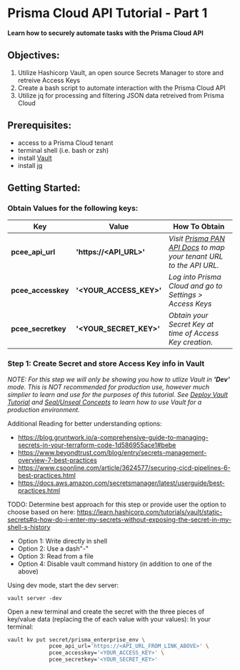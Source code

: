 # Prisma Cloud API Tutorial - Part 1
   
**Learn how to securely automate tasks with the Prisma Cloud API**

## Objectives:
1. Utilize Hashicorp Vault, an open source Secrets Manager to store and retreive Access Keys
2. Create a bash script to automate interaction with the Prisma Cloud API
3. Utilize jq for processing and filtering JSON data retreived from Prisma Cloud

## Prerequisites:
- access to a Prisma Cloud tenant
- terminal shell (i.e. bash or zsh)
- install [Vault](https://learn.hashicorp.com/tutorials/vault/getting-started-install?in=vault/getting-started)
- install [jq](https://stedolan.github.io/jq/download/)

## Getting Started:
   
### Obtain Values for the following keys:

| **Key** | **Value** | **How To Obtain** |
| ------------------ | --------------------- | ---------------- |
| **pcee_api_url** | **'https://<API_URL>'** | *Visit [Prisma PAN API Docs](https://prisma.pan.dev/api/cloud/api-urls) to map your tenant URL to the API URL.* |
| **pcee_accesskey** | **'<YOUR_ACCESS_KEY>'** | *Log into Prisma Cloud and go to Settings > Access Keys* |
| **pcee_secretkey** | **'<YOUR_SECRET_KEY>'** | *Obtain your Secret Key at time of Access Key creation.* |

### Step 1: Create Secret and store Access Key info in Vault

*NOTE: For this step we will only be showing you how to utlize Vault in **'Dev'** mode.  This is NOT recommended for production use, however much simplier to learn and use for the purposes of this tutorial.  See [Deploy Vault Tutorial](https://learn.hashicorp.com/tutorials/vault/getting-started-deploy?in=vault/getting-started) and [Seal/Unseal Concepts](https://www.vaultproject.io/docs/concepts/seal) to learn how to use Vault for a production environment.*
   
Additional Reading for better understanding options:
- https://blog.gruntwork.io/a-comprehensive-guide-to-managing-secrets-in-your-terraform-code-1d586955ace1#bebe
- https://www.beyondtrust.com/blog/entry/secrets-management-overview-7-best-practices 
- https://www.csoonline.com/article/3624577/securing-cicd-pipelines-6-best-practices.html
- https://docs.aws.amazon.com/secretsmanager/latest/userguide/best-practices.html
   

TODO: Determine best approach for this step or provide user the option to choose based on here:
https://learn.hashicorp.com/tutorials/vault/static-secrets#q-how-do-i-enter-my-secrets-without-exposing-the-secret-in-my-shell-s-history
- Option 1: Write directly in shell
- Option 2: Use a dash"-"
- Option 3: Read from a file
- Option 4: Disable vault command history (in addition to one of the above)


Using dev mode, start the dev server:
```
vault server -dev
```

Open a new terminal and create the secret with the three pieces of key/value data (replacing the <TEXT> of each value with your values):
In your terminal:

```bash
vault kv put secret/prisma_enterprise_env \
             pcee_api_url='https://<API_URL_FROM_LINK_ABOVE>' \
             pcee_accesskey='<YOUR_ACCESS_KEY>' \
             pcee_secretkey='<YOUR_SECRET_KEY>'
```
